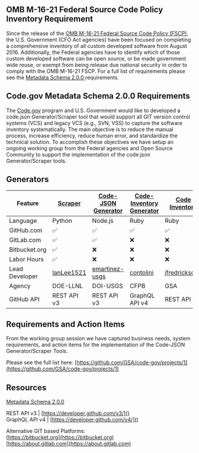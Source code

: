 ## OMB M-16-21 Federal Source Code Policy Inventory Requirement

Since the release of the [OMB M-16-21 Federal Source Code Policy (FSCP)](https://code.gov/#/policy-guide/policy/introduction), the U.S. Government (CFO Act agencies) have been focused on completing a comprehensive inventory of all custom developed software from August 2016. Additionally, the Federal agencies have to identify which of those custom developed software can be open source, or be made government wide reuse, or exempt from being release due national security in order to comply with the OMB M-16-21 FSCP. For a full list of requirements please see the [Metadata Schema 2.0.0 ](https://code.gov/#/policy-guide/docs/compliance/inventory-code)requirements.

## Code.gov Metadata Schema 2.0.0 Requirements

The [Code.gov](https://www.code.gov) program and U.S. Government would like to developed a code.json Generator/Scraper tool that would support all GIT version control systems (VCS) and legacy VCS (e.g., SVN, VSS) to capture the software inventory systematically. The main objective is to reduce the manual process, increase efficiency, reduce human error, and standardize the technical solution. To accomplish these objectives we have setup an ongoing working group from the Federal agencies and Open Source Community to support the implementation of the code.json Generator/Scraper tools.

## Generators

Feature             | [Scraper](https://github.com/llnl/scraper) | [Code-JSON Generator](https://github.com/usgs/code-json-generator) |  [Code-Inventory Generator](https://github.com/GSA/codeinventory-github) | [Code Inventory](https://github.com/GSA/codeinventory) | [Source Code Inventory](https://github.com/HHS/Source-Code-Inventory)
--------------------|-----------------------|-----------------------|-----------------------|-----------------------|-----------------------|
Language            | Python                | Node.js | Ruby | Ruby | TBD |
GitHub.com         | :white_check_mark:    | :white_check_mark: | :white_check_mark: |  :white_check_mark: | :x: |
GitLab.com         | :white_check_mark:    | :white_check_mark: | :x: | :x: | :x: |
Bitbucket.org      | :white_check_mark:    | :x: | :x: |  :x: | :x: |
Labor Hours        | :white_check_mark:    | :x: | :x: | :x: | :x: |
Lead Developer		| [IanLee1521](https://github.com/IanLee1521)	| [emartinez-usgs](https://github.com/emartinez-usgs)	| [contolini](https://github.com/contolini) | [jfredrickson5](https://github.com/jfredrickson5) | [katucker](https://github.com/katucker) |
Agency					|	DOE-LLNL		|	DOI-USGS  		|	CFPB   	|  GSA	 |  HHS |
GitHub API			| REST API v3		|	REST API v3  | GraphQL API v4 |	REST API v3  | TBD |


## Requirements and Action Items

From the working group session we have captured business needs,  system requirements, and action items for the implementation of the Code-JSON Generator/Scraper Tools.

Please see the full list here: [https://github.com/GSA/code-gov/projects/1](https://github.com/GSA/code-gov/projects/1)

## Resources
[Metadata Schema 2.0.0](https://code.gov/#/policy-guide/docs/compliance/inventory-code)

REST API v3 | [https://developer.github.com/v3/]()  
GraphQL API v4 | [https://developer.github.com/v4/]()

Alternative GIT based Platforms:  
[https://bitbucket.org](https://bitbucket.org)  
[https://about.gitlab.com](https://about.gitlab.com)
